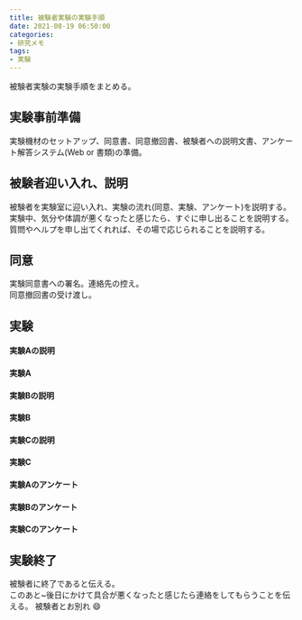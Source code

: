 ```yaml
---
title: 被験者実験の実験手順
date: 2021-08-19 06:50:00
categories:
- 研究メモ
tags: 
- 実験
---
```


被験者実験の実験手順をまとめる。

<!-- more -->

## 実験事前準備
実験機材のセットアップ、同意書、同意撤回書、被験者への説明文書、アンケート解答システム(Web or 書類)の準備。　　

## 被験者迎い入れ、説明　　
被験者を実験室に迎い入れ、実験の流れ(同意、実験、アンケート)を説明する。　  
実験中、気分や体調が悪くなったと感じたら、すぐに申し出ることを説明する。  
質問やヘルプを申し出てくれれば、その場で応じられることを説明する。  

## 同意
実験同意書への署名。連絡先の控え。  
同意撤回書の受け渡し。

## 実験  
#### 実験Aの説明  　　
#### 実験A  
#### 実験Bの説明  
#### 実験B  
#### 実験Cの説明  
#### 実験C  

#### 実験Aのアンケート  
#### 実験Bのアンケート  
#### 実験Cのアンケート  

## 実験終了  
被験者に終了であると伝える。  
このあと~後日にかけて具合が悪くなったと感じたら連絡をしてもらうことを伝える。
被験者とお別れ :smile: 